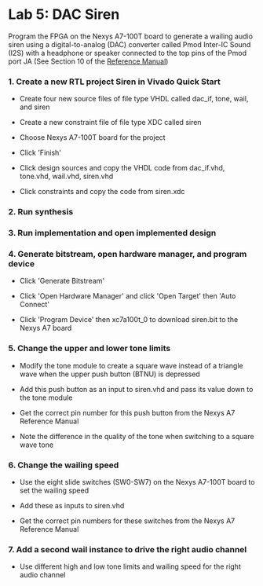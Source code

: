 # Lab 5: DAC Siren

Program the FPGA on the Nexys A7-100T board to generate a wailing audio siren using a digital-to-analog (DAC) converter called Pmod Inter-IC Sound (I2S) with a headphone or speaker connected to the top pins of the Pmod port JA (See Section 10 of the [Reference Manual](https://reference.digilentinc.com/_media/reference/programmable-logic/nexys-a7/nexys-a7_rm.pdf))

### 1. Create a new RTL project Siren in Vivado Quick Start

* Create four new source files of file type VHDL called dac_if, tone, wail, and siren

* Create a new constraint file of file type XDC called siren

* Choose Nexys A7-100T board for the project

* Click 'Finish'

* Click design sources and copy the VHDL code from dac_if.vhd, tone.vhd, wail.vhd, siren.vhd

* Click constraints and copy the code from siren.xdc

### 2. Run synthesis

### 3. Run implementation and open implemented design

### 4. Generate bitstream, open hardware manager, and program device

* Click 'Generate Bitstream'

* Click 'Open Hardware Manager' and click 'Open Target' then 'Auto Connect'

* Click 'Program Device' then xc7a100t_0 to download siren.bit to the Nexys A7 board

### 5. Change the upper and lower tone limits

* Modify the tone module to create a square wave instead of a triangle wave when the upper push button (BTNU) is depressed

* Add this push button as an input to siren.vhd and pass its value down to the tone module

* Get the correct pin number for this push button from the Nexys A7 Reference Manual

* Note the difference in the quality of the tone when switching to a square wave tone

### 6. Change the wailing speed

* Use the eight slide switches (SW0-SW7) on the Nexys A7-100T board to set the wailing speed

* Add these as inputs to siren.vhd

* Get the correct pin numbers for these switches from the Nexys A7 Reference Manual

### 7. Add a second wail instance to drive the right audio channel

* Use different high and low tone limits and wailing speed for the right audio channel
